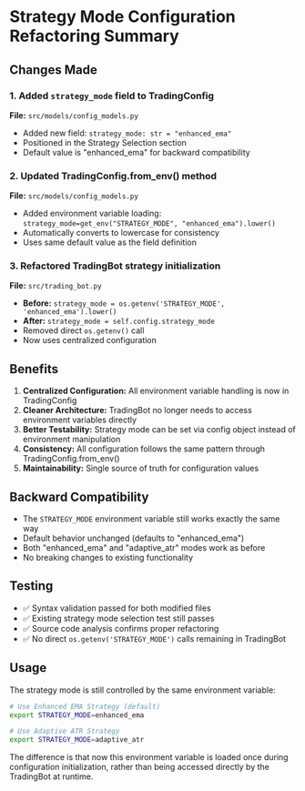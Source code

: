 # Strategy Mode Configuration Refactoring Summary

## Changes Made

### 1. Added `strategy_mode` field to TradingConfig

**File:** `src/models/config_models.py`

- Added new field: `strategy_mode: str = "enhanced_ema"`
- Positioned in the Strategy Selection section
- Default value is "enhanced_ema" for backward compatibility

### 2. Updated TradingConfig.from_env() method

**File:** `src/models/config_models.py`

- Added environment variable loading: `strategy_mode=get_env("STRATEGY_MODE", "enhanced_ema").lower()`
- Automatically converts to lowercase for consistency
- Uses same default value as the field definition

### 3. Refactored TradingBot strategy initialization

**File:** `src/trading_bot.py`

- **Before:** `strategy_mode = os.getenv('STRATEGY_MODE', 'enhanced_ema').lower()`
- **After:** `strategy_mode = self.config.strategy_mode`
- Removed direct `os.getenv()` call
- Now uses centralized configuration

## Benefits

1. **Centralized Configuration:** All environment variable handling is now in TradingConfig
2. **Cleaner Architecture:** TradingBot no longer needs to access environment variables directly
3. **Better Testability:** Strategy mode can be set via config object instead of environment manipulation
4. **Consistency:** All configuration follows the same pattern through TradingConfig.from_env()
5. **Maintainability:** Single source of truth for configuration values

## Backward Compatibility

- The `STRATEGY_MODE` environment variable still works exactly the same way
- Default behavior unchanged (defaults to "enhanced_ema")
- Both "enhanced_ema" and "adaptive_atr" modes work as before
- No breaking changes to existing functionality

## Testing

- ✅ Syntax validation passed for both modified files
- ✅ Existing strategy mode selection test still passes
- ✅ Source code analysis confirms proper refactoring
- ✅ No direct `os.getenv('STRATEGY_MODE')` calls remaining in TradingBot

## Usage

The strategy mode is still controlled by the same environment variable:

```bash
# Use Enhanced EMA Strategy (default)
export STRATEGY_MODE=enhanced_ema

# Use Adaptive ATR Strategy
export STRATEGY_MODE=adaptive_atr
```

The difference is that now this environment variable is loaded once during configuration initialization, rather than being accessed directly by the TradingBot at runtime.
